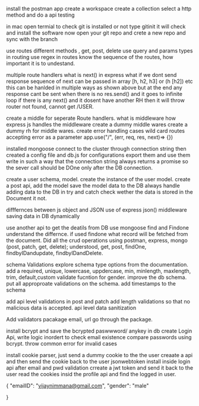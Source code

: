 install the postman app
create a workspace
create a collection
select a http method and do a api testing


in mac open termial to check git is installed or not
type gitinit
it will check and install the software
now open your git repo and crete a new repo and sync with the branch


use routes different methods , get, post, delete
use query and params types in routing
use regex in routes
know the sequence of the routes, how important it is to undestand.


multiple route handlers
what is next() in express
what if we dont send response
sequence of next
can be passed in array [h, h2, h3] or (h [h2]) etc
this can be hanlded in multiple ways as shown above
but at the end any response cant be sent when there is no res.send() and it goes to infinite loop
if there is any next() and it dosent have another RH then it will throw router not found, cannot get /USER. 


create a middle for seperate Route handlers.
what is middleware
how express js handles the middleware
create a dummy middle wares 
create a dummy rh for middle wares.
create error handling cases
wild card routes accepting error as a parameter app.use("/", (err, req, res, next)=> {})


installed mongoose
connect to the cluster through connection string
then created a config file and db.js for configurations
export them and use them
write in such a way that the connection string always returns a promise so the sever call should be DOne only after the DB connection.

create a user schema, model.
create the instance of the user model.
create a post api, add the model
save the model data to the DB
always handle adding data to the DB in try and catch
check wether the data is stored in the Document it not.

difffernces between js object and JSON
use of express json() middleware
saving data in DB dynamically

use another api to get the deatils from DB
use mongoose find and Findone understand the differnce.
if used findone what record will be fetched from the document.
Did all the crud operations using postman, express, mongo (post, patch, get, delete);
understood, get, post, findOne, findbyIDandupdate, findbyIDandDelete.

schema Validations
explore schema type options from the documentation.
add a required, unique, lowercase, uppdercase, min, minlength, maxlength, trim, default,custom validate fucntion for gender.
improve the db schema.
put all approproate validations on the schema.
add timestamps to the schema

add api level validations in post and patch
add length validations so that no malicious data is accepted.
api level data sanitization

Add validators pacakage
email, url go through the package.

install bcrypt and  save the bcrypted paswwword/ anykey in db
create Login Api, write logic inordert to check email existence
compare passwords using bcrypt.
throw common error for invalid cases


install cookie parser, 
just send a dummy cookie to the the user
creaate a api and then send the cookie back to the user
jsonwebtoken install
inside login api after email and pwd validation
crreate a jwt token and send it back to the user
read the cookies insid the profile api and find the logged in user.

{
   "emailID": "vijaynimmana@gmail.com",
   "gender": "male"
  
}
